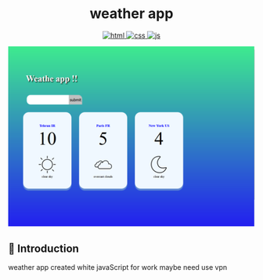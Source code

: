 

<h1 align="center">
weather app
</h1>

<p align="center">
  <a href="">
    <img
      alt="html"
      src="https://img.shields.io/badge/html-red.svg?&style=for-the-badge&logo=Html5&logoColor=white"
    />
  </a>
  <a href="https://react.dev/">
    <img
      alt="css"
      src="https://img.shields.io/badge/CSS-blue.svg?&style=for-the-badge&logo=CSS3&logoColor=white"
    />
  </a> 
    <a href="https://react.dev/">
    <img
      alt="js"
      src="https://img.shields.io/badge/javascript-green.svg?&style=for-the-badge&logo=javaScript&logoColor=white"
    />
  </a> 
  </a>
 
</p>

![demo](https://raw.githubusercontent.com/amiof/images/main/wether.PNG)

## 📢 Introduction

weather app created white javaScript
for work maybe need use vpn 

